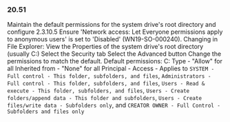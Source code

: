 
### 20.51  
Maintain the default permissions for the system drive's root directory and configure 2.3.10.5 Ensure 'Network access: Let Everyone permissions apply to anonymous users' is set to 'Disabled' (WN19-SO-000240). Changing in File Explorer:  View the Properties of the system drive's root directory (usually C:)  Select the Security tab  Select the Advanced button Change the permissions to match the default.  Default permissions: C:  Type - "Allow" for all Inherited from - "None" for all Principal - Access - Applies to `SYSTEM - Full control - This folder, subfolders, and files`, `Administrators - Full control - This folder, subfolders, and files`, `Users - Read & execute - This folder, subfolders, and files`, `Users - Create folders/append data - This folder and subfolders`, `Users - Create files/write data - Subfolders only`, and `CREATOR OWNER - Full Control - Subfolders and files only`   